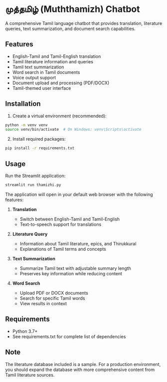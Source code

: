 # முத்தமிழ் (Muththamizh) Chatbot

A comprehensive Tamil language chatbot that provides translation, literature queries, text summarization, and document search capabilities.

## Features

- English-Tamil and Tamil-English translation
- Tamil literature information and queries
- Tamil text summarization
- Word search in Tamil documents
- Voice output support
- Document upload and processing (PDF/DOCX)
- Tamil-themed user interface

## Installation

1. Create a virtual environment (recommended):
```bash
python -m venv venv
source venv/bin/activate  # On Windows: venv\Scripts\activate
```

2. Install required packages:
```bash
pip install -r requirements.txt
```

## Usage

Run the Streamlit application:
```bash
streamlit run thamizhi.py
```

The application will open in your default web browser with the following features:

1. **Translation**
   - Switch between English-Tamil and Tamil-English
   - Text-to-speech support for translations

2. **Literature Query**
   - Information about Tamil literature, epics, and Thirukkural
   - Explanations of Tamil terms and concepts

3. **Text Summarization**
   - Summarize Tamil text with adjustable summary length
   - Preserves key information while reducing content

4. **Word Search**
   - Upload PDF or DOCX documents
   - Search for specific Tamil words
   - View results in context

## Requirements

- Python 3.7+
- See requirements.txt for complete list of dependencies

## Note

The literature database included is a sample. For a production environment, you should expand the database with more comprehensive content from Tamil literature sources.
